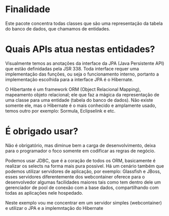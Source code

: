 # Finalidade

Este pacote concentra todas classes que são uma representação da tabela do banco de dados, que chamamos de entidades.

# Quais APIs atua nestas entidades?

Visualmente temos as anotações da interface da JPA (Java Persistente API) que estão definidadas pela JSR 338. Toda interface requer uma implementação das funções, ou seja o funcionamento interno, portanto a implementação escolhida para a interface JPA é o Hibernate.

O Hibertante é um framework ORM (Object Relacional Mapping), mapeamento objeto relacional; ele que faz a mágica da representação de uma classe para uma entidade (tabela do banco de dados).
Não existe somente ele, mas o Hibernate é o mais conhecido e amplamente usado, temos outro por exemplo: Sormula, Eclipselink e etc.

# É obrigado usar?

Não é obrigatório, mas diminue bem a carga de desenvolvimento, deixa para o programador o foco somente em codificar as regras de negócio.

Podemos usar JDBC, que é a coração de todos os ORM, basicamente é realizar os selects na forma mais pura possivel.
Há um cenário também que podemos utilizar servidores de aplicação, por exemplo: Glassfish e JBoss, esses servidores diferentemente dos webcontainer oferece para o desenvolvedor algumas facilidades maiores tais como tem dentro dele um gerenciador de pool de conexão com a base dados, compartilhando com todas as aplicações nele hospedado.

Neste exemplo vou me concentrar em um servidor simples (webcontainer) e utilizar o JPA e a implemntação do Hibernate
